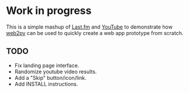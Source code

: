 # Work in progress

This is a simple mashup of [Last.fm][1] and [YouTube][2] to demonstrate how [web2py][3] can be used to quickly create a web app prototype from scratch.

## TODO

- Fix landing page interface.
- Randomize youtube video results.
- Add a "Skip" button/icon/link.
- Add INSTALL instructions.

[1]: http://last.fm
[2]: http://www.youtube.com
[3]: http://www.web2py.com
